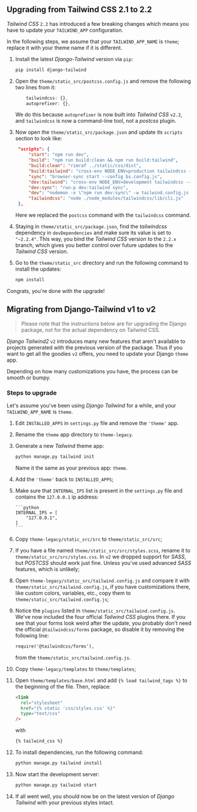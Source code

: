 ## Upgrading from Tailwind CSS 2.1 to 2.2

*Tailwind CSS* `2.2` has introduced a few breaking changes which means you have to update your `TAILWIND_APP`
configuration.

In the following steps, we assume that your `TAILWIND_APP_NAME` is `theme`; replace it with your theme name if it is
different.

1. Install the latest *Django-Tailwind* version via `pip`:

    ```bash
    pip install django-tailwind
    ```

2. Open the `theme/static_src/postcss.config.js` and remove the following two lines from it:

   ```javascript
       tailwindcss: {},
       autoprefixer: {},
   ```

   We do this because `autoprefixer` is now built into *Tailwind CSS* `v2.2`, and `tailwindcss` is now a command-line
   tool, not a *postcss* plugin.

3. Now open the `theme/static_src/package.json` and update its `scripts` section to look like:

   ```json
    "scripts": {
        "start": "npm run dev",
        "build": "npm run build:clean && npm run build:tailwind",
        "build:clean": "rimraf ../static/css/dist",
        "build:tailwind": "cross-env NODE_ENV=production tailwindcss --postcss -i ./src/styles.css -o ../static/css/dist/styles.css --minify",
        "sync": "browser-sync start --config bs.config.js",
        "dev:tailwind": "cross-env NODE_ENV=development tailwindcss --postcss -i ./src/styles.css -o ../static/css/dist/styles.css -w",
        "dev:sync": "run-p dev:tailwind sync",
        "dev": "nodemon -x \"npm run dev:sync\" -w tailwind.config.js -w postcss.config.js -w bs.config.js -e js",
        "tailwindcss": "node ./node_modules/tailwindcss/lib/cli.js"
    },
   ```

   Here we replaced the `postcss` command with the `tailwindcss` command.

4. Staying in `theme/static_src/package.json`, find the *tailwindcss* dependency in `devDependencies` and make sure its
   value is set to `"~2.2.4"`. This way, you bind the *Tailwind CSS* version to the `2.2.x` branch, which gives you
   better control over future updates to the *Tailwind CSS* version.

5. Go to the `theme/static_src` directory and run the following command to install the updates:

   ```bash
   npm install
   ```

Congrats, you're done with the upgrade!

## Migrating from Django-Tailwind v1 to v2

> Please note that the instructions below are for upgrading the Django package, not for the actual dependency on Tailwind CSS.

*Django Tailwind2* `v2` introduces many new features that aren't available to projects generated with the previous
version of the package. Thus if you want to get all the goodies `v2` offers, you need to update your Django `theme` app.

Depending on how many customizations you have, the process can be smooth or bumpy.

### Steps to upgrade

Let's assume you've been using *Django Tailwind* for a while, and your `TAILWIND_APP_NAME` is `theme`.

1. Edit `INSTALLED_APPS` in `settings.py` file and remove the `'theme'` app.
2. Rename the `theme` app directory to `theme-legacy`.
3. Generate a new *Tailwind* theme app:

   ```bash
   python manage.py tailwind init
   ```

   Name it the same as your previous app: `theme`.

4. Add the `'theme'` back to `INSTALLED_APPS`;
5. Make sure that `INTERNAL_IPS` list is present in the `settings.py` file and contains the `127.0.0.1` ip address:

       ```python
       INTERNAL_IPS = [
           "127.0.0.1",
       ]
       ```

6. Copy `theme-legacy/static_src/src` to `theme/static_src/src`;
7. If you have a file named `theme/static_src/src/styles.scss`, rename it to `theme/static_src/src/styles.css`. In `v2`
   we dropped support for *SASS*, but *POSTCSS* should work just fine. Unless you've used advanced _SASS_ features,
   which is unlikely;
8. Open `theme-legacy/static_src/tailwind.config.js` and compare it with `theme/static_src/tailwind.config.js`, if you
   have customizations there, like custom colors, variables, etc., copy them to `theme/static_src/tailwind.config.js`;
9. Notice the `plugins` listed in `theme/static_src/tailwind.config.js`. We've now included the four official *Tailwind
   CSS* plugins there. If you see that your forms look weird after the update, you probably don't need the
   official `@tailwindcss/forms` package, so disable it by removing the following line:
   ```html
   require('@tailwindcss/forms'),
   ```
   from the `theme/static_src/tailwind.config.js`.
10. Copy `theme-legacy/templates` to `theme/templates`;
11. Open `theme/templates/base.html` and add `{% load tailwind_tags %}` to the beginning of the file. Then, replace:

    ```html
    <link
      rel="stylesheet"
      href="{% static 'css/styles.css' %}"
      type="text/css"
    />
    ```

    with

    ```html
    {% tailwind_css %}
    ```

12. To install dependencies, run the following command:

    ```python
    python manage.py tailwind install
    ```

13. Now start the development server:

    ```python
    python manage.py tailwind start
    ```

14. If all went well, you should now be on the latest version of _Django Tailwind_ with your previous styles intact.
